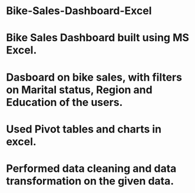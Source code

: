 # Bike-Sales-Dashboard-Excel
# Bike Sales Dashboard built using MS Excel. 
# Dasboard on bike sales, with filters on Marital status, Region and Education of the users.
# Used Pivot tables and charts in excel.
# Performed data cleaning and data transformation on the given data.
